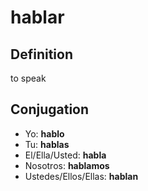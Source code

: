 # hablar

## Definition
to speak

## Conjugation

- Yo: **hablo**
- Tu: **hablas**
- El/Ella/Usted: **habla**
- Nosotros: **hablamos**
- Ustedes/Ellos/Ellas: **hablan**